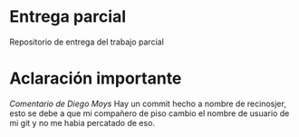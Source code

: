 # Entrega parcial

Repositorio de entrega del trabajo parcial

# Aclaración importante

*Comentario de Diego Moys*  Hay un commit hecho a nombre de recinosjer, esto se debe a que mi compañero de piso cambio el nombre de usuario de mi git y no me habia percatado de eso.
